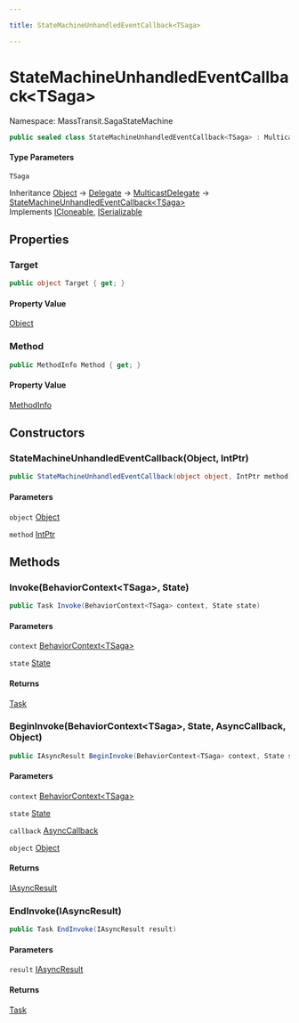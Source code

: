 ```yaml
---

title: StateMachineUnhandledEventCallback<TSaga>

---
```


# StateMachineUnhandledEventCallback\<TSaga\>

Namespace: MassTransit.SagaStateMachine

```csharp
public sealed class StateMachineUnhandledEventCallback<TSaga> : MulticastDelegate, ICloneable, ISerializable
```

#### Type Parameters

`TSaga`<br/>

Inheritance [Object](https://learn.microsoft.com/en-us/dotnet/api/system.object) → [Delegate](https://learn.microsoft.com/en-us/dotnet/api/system.delegate) → [MulticastDelegate](https://learn.microsoft.com/en-us/dotnet/api/system.multicastdelegate) → [StateMachineUnhandledEventCallback\<TSaga\>](../masstransit-sagastatemachine/statemachineunhandledeventcallback-1)<br/>
Implements [ICloneable](https://learn.microsoft.com/en-us/dotnet/api/system.icloneable), [ISerializable](https://learn.microsoft.com/en-us/dotnet/api/system.runtime.serialization.iserializable)

## Properties

### **Target**

```csharp
public object Target { get; }
```

#### Property Value

[Object](https://learn.microsoft.com/en-us/dotnet/api/system.object)<br/>

### **Method**

```csharp
public MethodInfo Method { get; }
```

#### Property Value

[MethodInfo](https://learn.microsoft.com/en-us/dotnet/api/system.reflection.methodinfo)<br/>

## Constructors

### **StateMachineUnhandledEventCallback(Object, IntPtr)**

```csharp
public StateMachineUnhandledEventCallback(object object, IntPtr method)
```

#### Parameters

`object` [Object](https://learn.microsoft.com/en-us/dotnet/api/system.object)<br/>

`method` [IntPtr](https://learn.microsoft.com/en-us/dotnet/api/system.intptr)<br/>

## Methods

### **Invoke(BehaviorContext\<TSaga\>, State)**

```csharp
public Task Invoke(BehaviorContext<TSaga> context, State state)
```

#### Parameters

`context` [BehaviorContext\<TSaga\>](../../masstransit-abstractions/masstransit/behaviorcontext-1)<br/>

`state` [State](../../masstransit-abstractions/masstransit/state)<br/>

#### Returns

[Task](https://learn.microsoft.com/en-us/dotnet/api/system.threading.tasks.task)<br/>

### **BeginInvoke(BehaviorContext\<TSaga\>, State, AsyncCallback, Object)**

```csharp
public IAsyncResult BeginInvoke(BehaviorContext<TSaga> context, State state, AsyncCallback callback, object object)
```

#### Parameters

`context` [BehaviorContext\<TSaga\>](../../masstransit-abstractions/masstransit/behaviorcontext-1)<br/>

`state` [State](../../masstransit-abstractions/masstransit/state)<br/>

`callback` [AsyncCallback](https://learn.microsoft.com/en-us/dotnet/api/system.asynccallback)<br/>

`object` [Object](https://learn.microsoft.com/en-us/dotnet/api/system.object)<br/>

#### Returns

[IAsyncResult](https://learn.microsoft.com/en-us/dotnet/api/system.iasyncresult)<br/>

### **EndInvoke(IAsyncResult)**

```csharp
public Task EndInvoke(IAsyncResult result)
```

#### Parameters

`result` [IAsyncResult](https://learn.microsoft.com/en-us/dotnet/api/system.iasyncresult)<br/>

#### Returns

[Task](https://learn.microsoft.com/en-us/dotnet/api/system.threading.tasks.task)<br/>
